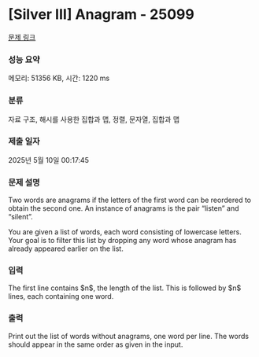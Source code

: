 # [Silver III] Anagram - 25099 

[문제 링크](https://www.acmicpc.net/problem/25099) 

### 성능 요약

메모리: 51356 KB, 시간: 1220 ms

### 분류

자료 구조, 해시를 사용한 집합과 맵, 정렬, 문자열, 집합과 맵

### 제출 일자

2025년 5월 10일 00:17:45

### 문제 설명

<p>Two words are anagrams if the letters of the first word can be reordered to obtain the second one. An instance of anagrams is the pair “listen” and “silent”.</p>

<p>You are given a list of words, each word consisting of lowercase letters. Your goal is to filter this list by dropping any word whose anagram has already appeared earlier on the list.</p>

### 입력 

 <p>The first line contains $n$, the length of the list. This is followed by $n$ lines, each containing one word.</p>

### 출력 

 <p>Print out the list of words without anagrams, one word per line. The words should appear in the same order as given in the input.</p>

